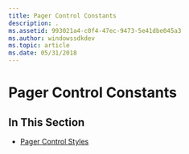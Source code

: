 ```yaml
---
title: Pager Control Constants
description: .
ms.assetid: 993021a4-c0f4-47ec-9473-5e41dbe045a3
ms.author: windowssdkdev
ms.topic: article
ms.date: 05/31/2018
---
```


# Pager Control Constants

## In This Section

-   [Pager Control Styles](pager-control-styles.md)

 

 




